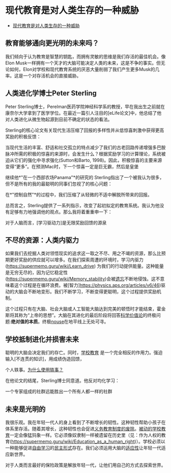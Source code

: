 # 现代教育是对人类生存的一种威胁

- [现代教育是对人类生存的一种威胁](https://supermemo.guru/wiki/Modern_education_is_a_threat_to_the_survival_of_mankind)

## 教育能够通向更光明的未来吗？

我们倾向于认为教育是智慧的钥匙，而拥有灵敏的思维是我们存活的最佳机会。像Elon Musk一样拥有一个天才的大脑可能决定人类的未来，这是不争的事实。但无论如何，Elon对学校和现代教育系统的厌恶大量削弱了我们产生更多Musk的几率。这是一个对存活机会的直接威胁。

## 人类进化学博士Peter Sterling

Peter Sterling博士，Perelman医药学院神经科学系的教授，早在我出生之前就在康奈尔大学拿到了医学学位。在最近一篇引人注目的[eLife论文]中，他总结了他对人类进化从微生物起源到目前不确定的状态的看法。

Sterling的核心论文有关现代生活压缩了回报的多样性并从低惊喜刺激中获得更高奖励的积极反馈：

当现代生活的丰富、舒适和社交孤立的特点减少了我们的古老回路传递增强多巴胺脉冲所需的积极的惊喜的来源时，会发生什么？根据奖励学习的计算理论，系统被迫从它们的强化中寻求强化(Sutton和Barto, 1998)。因此，积极惊喜的主要来源变得“更多”。在预测Mac时，下一个惊喜一定是巨无霸，然后是皇堡

继续他*"在一个西部农场Panama"*的研究的 Sterling指出了一个被我认为很多，但不是所有的我的最聪明的同事们忽视了的核心问题：

在*"控制自然"*的过程中，我们压缩了从轻微的不适中解脱所带来的回报。

总而言之，Sterling提供了一系列指示，改变了起初拟定的教育系统。我认为他没有足够有力地强调他的观点。那么我将着重重申一下：

对于人脑而言，[学习驱动力]是无限奖励回馈的源泉

## 不尽的资源：人类内驱力

如果我们去挖掘人类对领悟现实的追求这一取之不尽、用之不竭的资源，那么比预期更好奖励的供应就可以增多。在我们探索周遭的环境时，学习内驱力(https://supermemo.guru/wiki/Learn_drive) 为我们的行动提供能量。这种能量是无穷无尽的，因为记忆稳定性(https://supermemo.guru/wiki/Memory_stability)会被[遗忘](https://supermemo.guru/wiki/Forgetting)不断地侵蚀。这不意味着这个过程是在循环浪费。被[智力]https://physics.aps.org/articles/v6/46)驱动的大脑会不断地变形。我们不断学习，不断变得更聪明，这个过程提供奖励机制。

这个过程只有在大脑、社会大脑或人工智能大脑达到完美的顿悟时才能结束，霍金斯将其称为“上帝的思想”。大脑在其进化的最后阶段将回答[科学价值论](https://supermemo.guru/wiki/Goodness_of_knowledge)的终极问题:**绝对值的本质**。终极[nouse](https://en.wikipedia.org/wiki/Nous)在地平线上无处可寻。

## 学校抵制进化并损害未来

聪明的大脑会决定我们的存亡。同时，[学校教育](https://supermemo.guru/wiki/Schooling) 是一个完全相反的作用力。强迫输入[不连贯的知识]，用成绩伪造回馈，

个人轶事。[为什么使用轶事？](https://supermemo.guru/wiki/Why_use_anecdotes%3F)

在他论文的结尾，Sterling博士同意道。他反对均化学习：

一个专家组成的社群远能胜出一个所有人都一样的社群

## 未来是光明的

我很乐观。我在年轻一代人的身上看到了不断增长的韧性。这种韧性帮助小孩子在体系里存活。随着其增长，这种韧性也会促进[义务教育制度的废除](https://supermemo.guru/wiki/Abolish_compulsory_schooling)。[被动的学校教育](https://supermemo.guru/wiki/Passive_schooling)一定会像猛犸象一样。它必须像奴隶制一样被遗留在历史里（见：作为人权的教育(https://supermemo.guru/wiki/Education_as_a_human_right)）。学校必须以一种能够促进[自由学习](https://supermemo.guru/wiki/Free_learning)的[民主形式](https://supermemo.guru/wiki/Democratic_school)存在。我们必须运用大脑的[适应性](https://supermemo.guru/wiki/Adaptability)让年轻一代适应新世界。

对于人类而言最好的保险政策是解放年轻一代，让他们用自己的方式去探索世界。